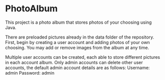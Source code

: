 # PhotoAlbum
This project is a photo album that stores photos of your choosing using Java.

There are preloaded pictures already in the data folder of the repository. First, begin by creating a user account and adding photos of your own choosing. You may add or remove images from the album at any time.

Multiple user accounts can be created, each able to store different pictures in each account album. Only admin accounts can delete other user accounts, the default admin account details are as follows:
Username: admin
Password: admin